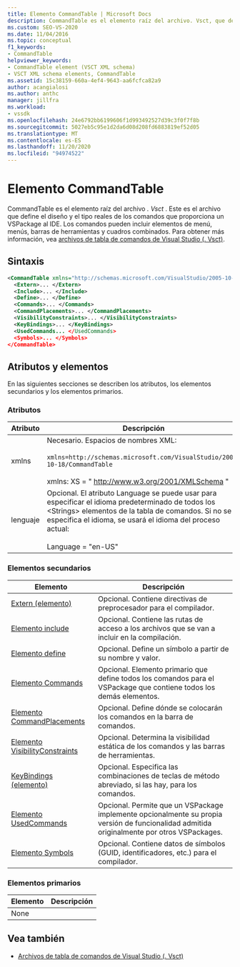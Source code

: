 ```yaml
---
title: Elemento CommandTable | Microsoft Docs
description: CommandTable es el elemento raíz del archivo. Vsct, que define el diseño y el tipo de comandos que proporciona un VSPackage al IDE.
ms.custom: SEO-VS-2020
ms.date: 11/04/2016
ms.topic: conceptual
f1_keywords:
- CommandTable
helpviewer_keywords:
- CommandTable element (VSCT XML schema)
- VSCT XML schema elements, CommandTable
ms.assetid: 15c38159-660a-4ef4-9643-aa6fcfca82a9
author: acangialosi
ms.author: anthc
manager: jillfra
ms.workload:
- vssdk
ms.openlocfilehash: 24e6792bb6199606f1d993492527d39c3f0f7f8b
ms.sourcegitcommit: 5027eb5c95e1d2da6d08d208fd6883819ef52d05
ms.translationtype: MT
ms.contentlocale: es-ES
ms.lasthandoff: 11/20/2020
ms.locfileid: "94974522"
---
```

# <a name="commandtable-element"></a>Elemento CommandTable
CommandTable es el elemento raíz del archivo *. Vsct* . Este es el archivo que define el diseño y el tipo reales de los comandos que proporciona un VSPackage al IDE. Los comandos pueden incluir elementos de menú, menús, barras de herramientas y cuadros combinados. Para obtener más información, vea [archivos de tabla de comandos de Visual Studio (. Vsct)](../extensibility/internals/visual-studio-command-table-dot-vsct-files.md).

## <a name="syntax"></a>Sintaxis

```xml
<CommandTable xmlns="http://schemas.microsoft.com/VisualStudio/2005-10-18/CommandTable" xmlns:xs="http://www.w3.org/2001/XMLSchema" >
  <Extern>... </Extern>
  <Include>... </Include>
  <Define>... </Define>
  <Commands>... </Commands>
  <CommandPlacements>... </CommandPlacements>
  <VisibilityConstraints>... </VisibilityConstraints>
  <KeyBindings>... </KeyBindings>
  <UsedCommands... </UsedCommands>
  <Symbols>... </Symbols>
</CommandTable>
```

## <a name="attributes-and-elements"></a>Atributos y elementos
 En las siguientes secciones se describen los atributos, los elementos secundarios y los elementos primarios.

### <a name="attributes"></a>Atributos

| Atributo | Descripción |
|-----------| - |
| xmlns | Necesario. Espacios de nombres XML:<br /><br /> `xmlns=http://schemas.microsoft.com/VisualStudio/2005-10-18/CommandTable`<br /><br /> xmlns: XS = " <http://www.w3.org/2001/XMLSchema> " |
| lenguaje | Opcional. El atributo Language se puede usar para especificar el idioma predeterminado de todos los \<Strings> elementos de la tabla de comandos.  Si no se especifica el idioma, se usará el idioma del proceso actual:<br /><br /> Language = "en-US" |

### <a name="child-elements"></a>Elementos secundarios

|Elemento|Descripción|
|-------------|-----------------|
|[Extern (elemento)](../extensibility/extern-element.md)|Opcional. Contiene directivas de preprocesador para el compilador.|
|[Elemento include](../extensibility/include-element.md)|Opcional. Contiene las rutas de acceso a los archivos que se van a incluir en la compilación.|
|[Elemento define](../extensibility/define-element.md)|Opcional. Define un símbolo a partir de su nombre y valor.|
|[Elemento Commands](../extensibility/commands-element.md)|Opcional. Elemento primario que define todos los comandos para el VSPackage que contiene todos los demás elementos.|
|[Elemento CommandPlacements](../extensibility/commandplacements-element.md)|Opcional. Define dónde se colocarán los comandos en la barra de comandos.|
|[Elemento VisibilityConstraints](../extensibility/visibilityconstraints-element.md)|Opcional. Determina la visibilidad estática de los comandos y las barras de herramientas.|
|[KeyBindings (elemento)](../extensibility/keybindings-element.md)|Opcional. Especifica las combinaciones de teclas de método abreviado, si las hay, para los comandos.|
|[Elemento UsedCommands](../extensibility/usedcommands-element.md)|Opcional. Permite que un VSPackage implemente opcionalmente su propia versión de funcionalidad admitida originalmente por otros VSPackages.|
|[Elemento Symbols](https://www.microsoft.com/download/details.aspx?id=55984)|Opcional. Contiene datos de símbolos (GUID, identificadores, etc.) para el compilador.|

### <a name="parent-elements"></a>Elementos primarios

|Elemento|Descripción|
|-------------|-----------------|
|None||

## <a name="see-also"></a>Vea también
- [Archivos de tabla de comandos de Visual Studio (. Vsct)](../extensibility/internals/visual-studio-command-table-dot-vsct-files.md)
